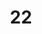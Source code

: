 ---
layout: painting
title: 22
image: /images/paintings/acrylic/JRB Web 38-min.jpg
dimensions: 380mm x 90mm
media: Acrylic on Acrylic
group: Acrylic
---